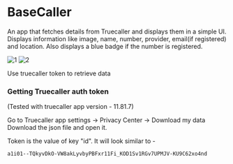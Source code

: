 # BaseCaller

An app that fetches details from Truecaller and displays them in a simple UI. 
Displays information like image, name, number, provider, email(if registered) and location. Also displays a blue badge if the number is registered.

![1](https://user-images.githubusercontent.com/21179059/146418542-7ba397af-b05c-4677-b757-3ad4d4b32e0e.png)
![2](https://user-images.githubusercontent.com/21179059/146418762-b84f1f9e-6793-4f71-b887-bd9c9d0e60ce.png)

Use truecaller token to retrieve data

### Getting Truecaller auth token

(Tested with truecaller app version - 11.81.7)

Go to Truecaller app settings -> Privacy Center -> Download my data
Download the json file and open it.


Token is the value of key "id". It will look similar to -
```` 
a1i01--TQkyvDkO-VW8akLyvbyPBFxr11Fi_KOD1Sv1RGv7UPMJV-KU9C62xo4nd

```` 
